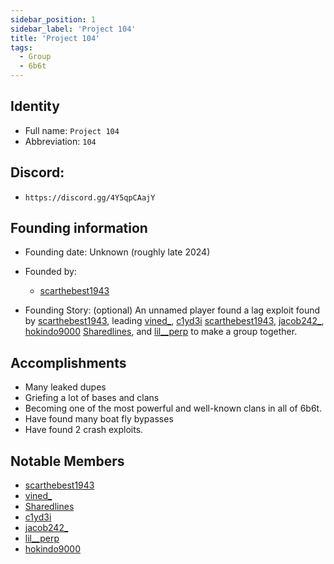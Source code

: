 ```yaml
---
sidebar_position: 1
sidebar_label: 'Project 104'
title: 'Project 104'
tags:
  - Group
  - 6b6t
---
```



## Identity
* Full name: `Project 104` 
* Abbreviation: `104`

## Discord:
* `https://discord.gg/4Y5qpCAajY`

## Founding information
* Founding date: Unknown (roughly late 2024)
* Founded by: 
  * [scarthebest1943](/docs/Players/scar.md)

* Founding Story: (optional)
An unnamed player found a lag exploit found by [scarthebest1943](/docs/Players/scar.md), leading [vined_](/docs/Players/vined_.md), [c1yd3i](/docs/Players/clyde.md) [scarthebest1943](/docs/Players/scar.md),  [jacob242_](/docs/Players/jacob242.md), [hokindo9000](/docs/Players/hokindo9000.md) [Sharedlines](/docs/Players/sharedlines.md), and [lil__perp](/docs/Players/lilperp.md) to make a group together.

## Accomplishments
- Many leaked dupes
- Griefing a lot of bases and clans
- Becoming one of the most powerful and well-known clans in all of 6b6t.
- Have found many boat fly bypasses
- Have found 2 crash exploits.

## Notable Members
- [scarthebest1943](../Players/scar.md) 
- [vined_](../Players/vined_.md) 
- [Sharedlines](../Players/sharedlines.md) 
- [c1yd3i](../Players/clyde.md)
- [jacob242_](/docs/Players/jacob242.md)
- [lil__perp](/docs/Players/lilperp.md)
- [hokindo9000](/docs/Players/hokindo9000.md)


